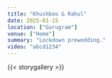 ```yaml
---
title: "Khushboo & Rahul"
date: 2025-01-15
location: ["Gurugram"]
venue: ["Home"]
summary: "Lockdown prewedding."
video: "abcd1234"
---
```


{{< storygallery >}}